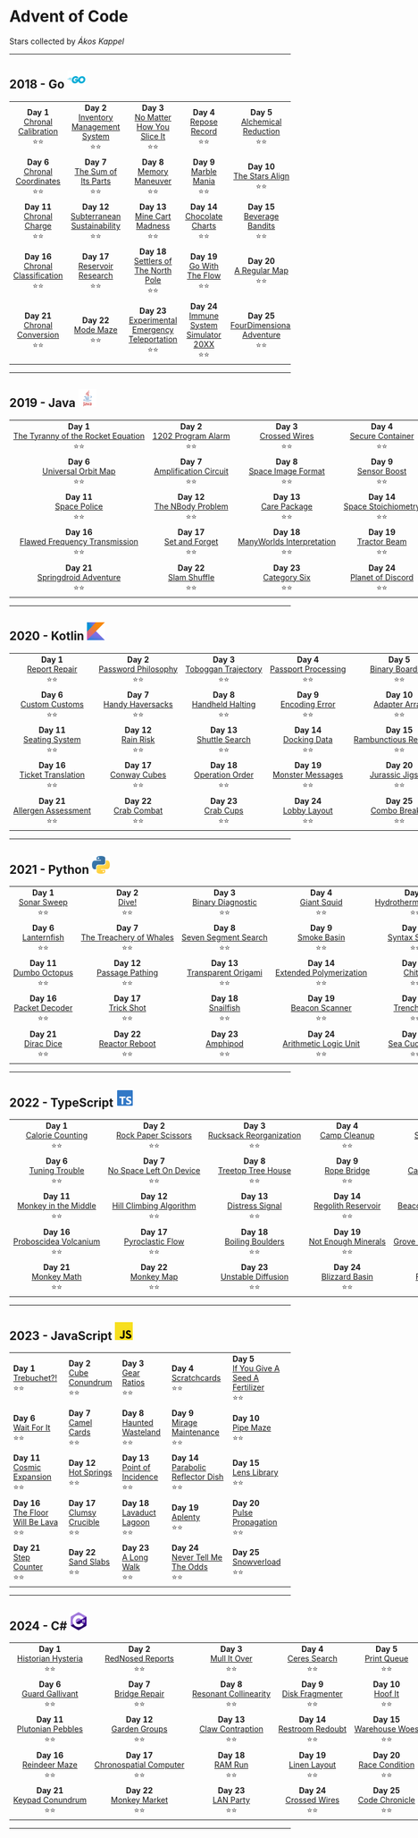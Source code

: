 # Advent of Code

Stars collected by *Ákos Kappel*

<hr>

## 2018 - Go <img src='./misc/go.svg' alt="Go" width="32" height="32" />

<table style="text-align: center;">
  <tr>
    <td>
      <b>Day 1</b><br>
      <a href="https://adventofcode.com/2023/day/1">Chronal Calibration</a><br>
      <span>⭐⭐</span>
    </td>
    <td>
      <b>Day 2</b><br>
      <a href="https://adventofcode.com/2023/day/2">Inventory Management System</a><br>
      <span>⭐⭐</span>
    </td>
    <td>
      <b>Day 3</b><br>
      <a href="https://adventofcode.com/2023/day/3">No Matter How You Slice It</a><br>
      <span>⭐⭐</span>
    </td>
    <td>
      <b>Day 4</b><br>
      <a href="https://adventofcode.com/2023/day/4">Repose Record</a><br>
      <span>⭐⭐</span>
    </td>
    <td>
      <b>Day 5</b><br>
      <a href="https://adventofcode.com/2023/day/5">Alchemical Reduction</a><br>
      <span>⭐⭐</span>
    </td>
  </tr>
  <tr>
    <td>
      <b>Day 6</b><br>
      <a href="https://adventofcode.com/2023/day/6">Chronal Coordinates</a><br>
      <span>⭐⭐</span>
    </td>
    <td>
      <b>Day 7</b><br>
      <a href="https://adventofcode.com/2023/day/7">The Sum of Its Parts</a><br>
      <span>⭐⭐</span>
    </td>
    <td>
      <b>Day 8</b><br>
      <a href="https://adventofcode.com/2023/day/8">Memory Maneuver</a><br>
      <span>⭐⭐</span>
    </td>
    <td>
      <b>Day 9</b><br>
      <a href="https://adventofcode.com/2023/day/9">Marble Mania</a><br>
      <span>⭐⭐</span>
    </td>
    <td>
      <b>Day 10</b><br>
      <a href="https://adventofcode.com/2023/day/10">The Stars Align</a><br>
      <span>⭐⭐</span>
    </td>
  </tr>
  <tr>
    <td>
      <b>Day 11</b><br>
      <a href="https://adventofcode.com/2023/day/11">Chronal Charge</a><br>
      <span>⭐⭐</span>
    </td>
    <td>
      <b>Day 12</b><br>
      <a href="https://adventofcode.com/2023/day/12">Subterranean Sustainability</a><br>
      <span>⭐⭐</span>
    </td>
    <td>
      <b>Day 13</b><br>
      <a href="https://adventofcode.com/2023/day/13">Mine Cart Madness</a><br>
      <span>⭐⭐</span>
    </td>
    <td>
      <b>Day 14</b><br>
      <a href="https://adventofcode.com/2023/day/14">Chocolate Charts</a><br>
      <span>⭐⭐</span>
    </td>
    <td>
      <b>Day 15</b><br>
      <a href="https://adventofcode.com/2023/day/15">Beverage Bandits</a><br>
      <span>⭐⭐</span>
    </td>
  </tr>
  <tr>
    <td>
      <b>Day 16</b><br>
      <a href="https://adventofcode.com/2023/day/16">Chronal Classification</a><br>
      <span>⭐⭐</span>
    </td>
    <td>
      <b>Day 17</b><br>
      <a href="https://adventofcode.com/2023/day/17">Reservoir Research</a><br>
      <span>⭐⭐</span>
    </td>
    <td>
      <b>Day 18</b><br>
      <a href="https://adventofcode.com/2023/day/18">Settlers of The North Pole</a><br>
      <span>⭐⭐</span>
    </td>
    <td>
      <b>Day 19</b><br>
      <a href="https://adventofcode.com/2023/day/19">Go With The Flow</a><br>
      <span>⭐⭐</span>
    </td>
    <td>
      <b>Day 20</b><br>
      <a href="https://adventofcode.com/2023/day/20">A Regular Map</a><br>
      <span>⭐⭐</span>
    </td>
  </tr>
  <tr>
    <td>
      <b>Day 21</b><br>
      <a href="https://adventofcode.com/2023/day/21">Chronal Conversion</a><br>
      <span>⭐⭐</span>
    </td>
    <td>
      <b>Day 22</b><br>
      <a href="https://adventofcode.com/2023/day/22">Mode Maze</a><br>
      <span>⭐⭐</span>
    </td>
    <td>
      <b>Day 23</b><br>
      <a href="https://adventofcode.com/2023/day/23">Experimental Emergency Teleportation</a><br>
      <span>⭐⭐</span>
    </td>
    <td>
      <b>Day 24</b><br>
      <a href="https://adventofcode.com/2023/day/24">Immune System Simulator 20XX</a><br>
      <span>⭐⭐</span>
    </td>
    <td>
      <b>Day 25</b><br>
      <a href="https://adventofcode.com/2023/day/25">FourDimensional Adventure</a><br>
      <span>⭐⭐</span>
    </td>
  </tr>
</table>

<hr>

## 2019 - Java <img src='./misc/java.svg' alt="Java" width="32" height="32" />

<table style="text-align: center; width: 1200px;">
  <tr>
    <td>
      <b>Day 1</b><br>
      <a href="https://adventofcode.com/2023/day/1">The Tyranny of the Rocket Equation</a><br>
      <span>⭐⭐</span>
    </td>
    <td>
      <b>Day 2</b><br>
      <a href="https://adventofcode.com/2023/day/2">1202 Program Alarm</a><br>
      <span>⭐⭐</span>
    </td>
    <td>
      <b>Day 3</b><br>
      <a href="https://adventofcode.com/2023/day/3">Crossed Wires</a><br>
      <span>⭐⭐</span>
    </td>
    <td>
      <b>Day 4</b><br>
      <a href="https://adventofcode.com/2023/day/4">Secure Container</a><br>
      <span>⭐⭐</span>
    </td>
    <td>
      <b>Day 5</b><br>
      <a href="https://adventofcode.com/2023/day/5">Sunny with a Chance of Asteroids</a><br>
      <span>⭐⭐</span>
    </td>
  </tr>
  <tr>
    <td>
      <b>Day 6</b><br>
      <a href="https://adventofcode.com/2023/day/6">Universal Orbit Map</a><br>
      <span>⭐⭐</span>
    </td>
    <td>
      <b>Day 7</b><br>
      <a href="https://adventofcode.com/2023/day/7">Amplification Circuit</a><br>
      <span>⭐⭐</span>
    </td>
    <td>
      <b>Day 8</b><br>
      <a href="https://adventofcode.com/2023/day/8">Space Image Format</a><br>
      <span>⭐⭐</span>
    </td>
    <td>
      <b>Day 9</b><br>
      <a href="https://adventofcode.com/2023/day/9">Sensor Boost</a><br>
      <span>⭐⭐</span>
    </td>
    <td>
      <b>Day 10</b><br>
      <a href="https://adventofcode.com/2023/day/10">Monitoring Station</a><br>
      <span>⭐⭐</span>
    </td>
  </tr>
  <tr>
    <td>
      <b>Day 11</b><br>
      <a href="https://adventofcode.com/2023/day/11">Space Police</a><br>
      <span>⭐⭐</span>
    </td>
    <td>
      <b>Day 12</b><br>
      <a href="https://adventofcode.com/2023/day/12">The NBody Problem</a><br>
      <span>⭐⭐</span>
    </td>
    <td>
      <b>Day 13</b><br>
      <a href="https://adventofcode.com/2023/day/13">Care Package</a><br>
      <span>⭐⭐</span>
    </td>
    <td>
      <b>Day 14</b><br>
      <a href="https://adventofcode.com/2023/day/14">Space Stoichiometry</a><br>
      <span>⭐⭐</span>
    </td>
    <td>
      <b>Day 15</b><br>
      <a href="https://adventofcode.com/2023/day/15">Oxygen System</a><br>
      <span>⭐⭐</span>
    </td>
  </tr>
  <tr>
    <td>
      <b>Day 16</b><br>
      <a href="https://adventofcode.com/2023/day/16">Flawed Frequency Transmission</a><br>
      <span>⭐⭐</span>
    </td>
    <td>
      <b>Day 17</b><br>
      <a href="https://adventofcode.com/2023/day/17">Set and Forget</a><br>
      <span>⭐⭐</span>
    </td>
    <td>
      <b>Day 18</b><br>
      <a href="https://adventofcode.com/2023/day/18">ManyWorlds Interpretation</a><br>
      <span>⭐⭐</span>
    </td>
    <td>
      <b>Day 19</b><br>
      <a href="https://adventofcode.com/2023/day/19">Tractor Beam</a><br>
      <span>⭐⭐</span>
    </td>
    <td>
      <b>Day 20</b><br>
      <a href="https://adventofcode.com/2023/day/20">Donut Maze</a><br>
      <span>⭐⭐</span>
    </td>
  </tr>
  <tr>
    <td>
      <b>Day 21</b><br>
      <a href="https://adventofcode.com/2023/day/21">Springdroid Adventure</a><br>
      <span>⭐⭐</span>
    </td>
    <td>
      <b>Day 22</b><br>
      <a href="https://adventofcode.com/2023/day/22">Slam Shuffle</a><br>
      <span>⭐⭐</span>
    </td>
    <td>
      <b>Day 23</b><br>
      <a href="https://adventofcode.com/2023/day/23">Category Six</a><br>
      <span>⭐⭐</span>
    </td>
    <td>
      <b>Day 24</b><br>
      <a href="https://adventofcode.com/2023/day/24">Planet of Discord</a><br>
      <span>⭐⭐</span>
    </td>
    <td>
      <b>Day 25</b><br>
      <a href="https://adventofcode.com/2023/day/25">Cryostasis</a><br>
      <span>⭐⭐</span>
    </td>
  </tr>
</table>

<hr>

## 2020 - Kotlin <img src='misc/kotlin.svg' alt="Kotlin" width="32" height="32" />

<table style="text-align: center; width: 1200px;">
  <tr>
    <td>
      <b>Day 1</b><br>
      <a href="https://adventofcode.com/2023/day/1">Report Repair</a><br>
      <span>⭐⭐</span>
    </td>
    <td>
      <b>Day 2</b><br>
      <a href="https://adventofcode.com/2023/day/2">Password Philosophy</a><br>
      <span>⭐⭐</span>
    </td>
    <td>
      <b>Day 3</b><br>
      <a href="https://adventofcode.com/2023/day/3">Toboggan Trajectory</a><br>
      <span>⭐⭐</span>
    </td>
    <td>
      <b>Day 4</b><br>
      <a href="https://adventofcode.com/2023/day/4">Passport Processing</a><br>
      <span>⭐⭐</span>
    </td>
    <td>
      <b>Day 5</b><br>
      <a href="https://adventofcode.com/2023/day/5">Binary Boarding</a><br>
      <span>⭐⭐</span>
    </td>
  </tr>
  <tr>
    <td>
      <b>Day 6</b><br>
      <a href="https://adventofcode.com/2023/day/6">Custom Customs</a><br>
      <span>⭐⭐</span>
    </td>
    <td>
      <b>Day 7</b><br>
      <a href="https://adventofcode.com/2023/day/7">Handy Haversacks</a><br>
      <span>⭐⭐</span>
    </td>
    <td>
      <b>Day 8</b><br>
      <a href="https://adventofcode.com/2023/day/8">Handheld Halting</a><br>
      <span>⭐⭐</span>
    </td>
    <td>
      <b>Day 9</b><br>
      <a href="https://adventofcode.com/2023/day/9">Encoding Error</a><br>
      <span>⭐⭐</span>
    </td>
    <td>
      <b>Day 10</b><br>
      <a href="https://adventofcode.com/2023/day/10">Adapter Array</a><br>
      <span>⭐⭐</span>
    </td>
  </tr>
  <tr>
    <td>
      <b>Day 11</b><br>
      <a href="https://adventofcode.com/2023/day/11">Seating System</a><br>
      <span>⭐⭐</span>
    </td>
    <td>
      <b>Day 12</b><br>
      <a href="https://adventofcode.com/2023/day/12">Rain Risk</a><br>
      <span>⭐⭐</span>
    </td>
    <td>
      <b>Day 13</b><br>
      <a href="https://adventofcode.com/2023/day/13">Shuttle Search</a><br>
      <span>⭐⭐</span>
    </td>
    <td>
      <b>Day 14</b><br>
      <a href="https://adventofcode.com/2023/day/14">Docking Data</a><br>
      <span>⭐⭐</span>
    </td>
    <td>
      <b>Day 15</b><br>
      <a href="https://adventofcode.com/2023/day/15">Rambunctious Recitation</a><br>
      <span>⭐⭐</span>
    </td>
  </tr>
  <tr>
    <td>
      <b>Day 16</b><br>
      <a href="https://adventofcode.com/2023/day/16">Ticket Translation</a><br>
      <span>⭐⭐</span>
    </td>
    <td>
      <b>Day 17</b><br>
      <a href="https://adventofcode.com/2023/day/17">Conway Cubes</a><br>
      <span>⭐⭐</span>
    </td>
    <td>
      <b>Day 18</b><br>
      <a href="https://adventofcode.com/2023/day/18">Operation Order</a><br>
      <span>⭐⭐</span>
    </td>
    <td>
      <b>Day 19</b><br>
      <a href="https://adventofcode.com/2023/day/19">Monster Messages</a><br>
      <span>⭐⭐</span>
    </td>
    <td>
      <b>Day 20</b><br>
      <a href="https://adventofcode.com/2023/day/20">Jurassic Jigsaw</a><br>
      <span>⭐⭐</span>
    </td>
  </tr>
  <tr>
    <td>
      <b>Day 21</b><br>
      <a href="https://adventofcode.com/2023/day/21">Allergen Assessment</a><br>
      <span>⭐⭐</span>
    </td>
    <td>
      <b>Day 22</b><br>
      <a href="https://adventofcode.com/2023/day/22">Crab Combat</a><br>
      <span>⭐⭐</span>
    </td>
    <td>
      <b>Day 23</b><br>
      <a href="https://adventofcode.com/2023/day/23">Crab Cups</a><br>
      <span>⭐⭐</span>
    </td>
    <td>
      <b>Day 24</b><br>
      <a href="https://adventofcode.com/2023/day/24">Lobby Layout</a><br>
      <span>⭐⭐</span>
    </td>
    <td>
      <b>Day 25</b><br>
      <a href="https://adventofcode.com/2023/day/25">Combo Breaker</a><br>
      <span>⭐⭐</span>
    </td>
  </tr>
</table>

<hr>

## 2021 - Python <img src='misc/python.svg' alt="Python" width="32" height="32" />

<table style="text-align: center; width: 1200px;">
  <tr>
    <td>
      <b>Day 1</b><br>
      <a href="https://adventofcode.com/2023/day/1">Sonar Sweep</a><br>
      <span>⭐⭐</span>
    </td>
    <td>
      <b>Day 2</b><br>
      <a href="https://adventofcode.com/2023/day/2">Dive!</a><br>
      <span>⭐⭐</span>
    </td>
    <td>
      <b>Day 3</b><br>
      <a href="https://adventofcode.com/2023/day/3">Binary Diagnostic</a><br>
      <span>⭐⭐</span>
    </td>
    <td>
      <b>Day 4</b><br>
      <a href="https://adventofcode.com/2023/day/4">Giant Squid</a><br>
      <span>⭐⭐</span>
    </td>
    <td>
      <b>Day 5</b><br>
      <a href="https://adventofcode.com/2023/day/5">Hydrothermal Venture</a><br>
      <span>⭐⭐</span>
    </td>
  </tr>
  <tr>
    <td>
      <b>Day 6</b><br>
      <a href="https://adventofcode.com/2023/day/6">Lanternfish</a><br>
      <span>⭐⭐</span>
    </td>
    <td>
      <b>Day 7</b><br>
      <a href="https://adventofcode.com/2023/day/7">The Treachery of Whales</a><br>
      <span>⭐⭐</span>
    </td>
    <td>
      <b>Day 8</b><br>
      <a href="https://adventofcode.com/2023/day/8">Seven Segment Search</a><br>
      <span>⭐⭐</span>
    </td>
    <td>
      <b>Day 9</b><br>
      <a href="https://adventofcode.com/2023/day/9">Smoke Basin</a><br>
      <span>⭐⭐</span>
    </td>
    <td>
      <b>Day 10</b><br>
      <a href="https://adventofcode.com/2023/day/10">Syntax Scoring</a><br>
      <span>⭐⭐</span>
    </td>
  </tr>
  <tr>
    <td>
      <b>Day 11</b><br>
      <a href="https://adventofcode.com/2023/day/11">Dumbo Octopus</a><br>
      <span>⭐⭐</span>
    </td>
    <td>
      <b>Day 12</b><br>
      <a href="https://adventofcode.com/2023/day/12">Passage Pathing</a><br>
      <span>⭐⭐</span>
    </td>
    <td>
      <b>Day 13</b><br>
      <a href="https://adventofcode.com/2023/day/13">Transparent Origami</a><br>
      <span>⭐⭐</span>
    </td>
    <td>
      <b>Day 14</b><br>
      <a href="https://adventofcode.com/2023/day/14">Extended Polymerization</a><br>
      <span>⭐⭐</span>
    </td>
    <td>
      <b>Day 15</b><br>
      <a href="https://adventofcode.com/2023/day/15">Chiton</a><br>
      <span>⭐⭐</span>
    </td>
  </tr>
  <tr>
    <td>
      <b>Day 16</b><br>
      <a href="https://adventofcode.com/2023/day/16">Packet Decoder</a><br>
      <span>⭐⭐</span>
    </td>
    <td>
      <b>Day 17</b><br>
      <a href="https://adventofcode.com/2023/day/17">Trick Shot</a><br>
      <span>⭐⭐</span>
    </td>
    <td>
      <b>Day 18</b><br>
      <a href="https://adventofcode.com/2023/day/18">Snailfish</a><br>
      <span>⭐⭐</span>
    </td>
    <td>
      <b>Day 19</b><br>
      <a href="https://adventofcode.com/2023/day/19">Beacon Scanner</a><br>
      <span>⭐⭐</span>
    </td>
    <td>
      <b>Day 20</b><br>
      <a href="https://adventofcode.com/2023/day/20">Trench Map</a><br>
      <span>⭐⭐</span>
    </td>
  </tr>
  <tr>
    <td>
      <b>Day 21</b><br>
      <a href="https://adventofcode.com/2023/day/21">Dirac Dice</a><br>
      <span>⭐⭐</span>
    </td>
    <td>
      <b>Day 22</b><br>
      <a href="https://adventofcode.com/2023/day/22">Reactor Reboot</a><br>
      <span>⭐⭐</span>
    </td>
    <td>
      <b>Day 23</b><br>
      <a href="https://adventofcode.com/2023/day/23">Amphipod</a><br>
      <span>⭐⭐</span>
    </td>
    <td>
      <b>Day 24</b><br>
      <a href="https://adventofcode.com/2023/day/24">Arithmetic Logic Unit</a><br>
      <span>⭐⭐</span>
    </td>
    <td>
      <b>Day 25</b><br>
      <a href="https://adventofcode.com/2023/day/25">Sea Cucumber</a><br>
      <span>⭐⭐</span>
    </td>
  </tr>
</table>

<hr>

## 2022 - TypeScript <img src='misc/typescript.svg' alt="TypeScript" width="32" height="32" />

<table style="text-align: center; width: 1200px;">
  <tr>
    <td>
      <b>Day 1</b><br>
      <a href="https://adventofcode.com/2023/day/1">Calorie Counting</a><br>
      <span>⭐⭐</span>
    </td>
    <td>
      <b>Day 2</b><br>
      <a href="https://adventofcode.com/2023/day/2">Rock Paper Scissors</a><br>
      <span>⭐⭐</span>
    </td>
    <td>
      <b>Day 3</b><br>
      <a href="https://adventofcode.com/2023/day/3">Rucksack Reorganization</a><br>
      <span>⭐⭐</span>
    </td>
    <td>
      <b>Day 4</b><br>
      <a href="https://adventofcode.com/2023/day/4">Camp Cleanup</a><br>
      <span>⭐⭐</span>
    </td>
    <td>
      <b>Day 5</b><br>
      <a href="https://adventofcode.com/2023/day/5">Supply Stacks</a><br>
      <span>⭐⭐</span>
    </td>
  </tr>
  <tr>
    <td>
      <b>Day 6</b><br>
      <a href="https://adventofcode.com/2023/day/6">Tuning Trouble</a><br>
      <span>⭐⭐</span>
    </td>
    <td>
      <b>Day 7</b><br>
      <a href="https://adventofcode.com/2023/day/7">No Space Left On Device</a><br>
      <span>⭐⭐</span>
    </td>
    <td>
      <b>Day 8</b><br>
      <a href="https://adventofcode.com/2023/day/8">Treetop Tree House</a><br>
      <span>⭐⭐</span>
    </td>
    <td>
      <b>Day 9</b><br>
      <a href="https://adventofcode.com/2023/day/9">Rope Bridge</a><br>
      <span>⭐⭐</span>
    </td>
    <td>
      <b>Day 10</b><br>
      <a href="https://adventofcode.com/2023/day/10">CathodeRay Tube</a><br>
      <span>⭐⭐</span>
    </td>
  </tr>
  <tr>
    <td>
      <b>Day 11</b><br>
      <a href="https://adventofcode.com/2023/day/11">Monkey in the Middle</a><br>
      <span>⭐⭐</span>
    </td>
    <td>
      <b>Day 12</b><br>
      <a href="https://adventofcode.com/2023/day/12">Hill Climbing Algorithm</a><br>
      <span>⭐⭐</span>
    </td>
    <td>
      <b>Day 13</b><br>
      <a href="https://adventofcode.com/2023/day/13">Distress Signal</a><br>
      <span>⭐⭐</span>
    </td>
    <td>
      <b>Day 14</b><br>
      <a href="https://adventofcode.com/2023/day/14">Regolith Reservoir</a><br>
      <span>⭐⭐</span>
    </td>
    <td>
      <b>Day 15</b><br>
      <a href="https://adventofcode.com/2023/day/15">Beacon Exclusion Zone</a><br>
      <span>⭐⭐</span>
    </td>
  </tr>
  <tr>
    <td>
      <b>Day 16</b><br>
      <a href="https://adventofcode.com/2023/day/16">Proboscidea Volcanium</a><br>
      <span>⭐⭐</span>
    </td>
    <td>
      <b>Day 17</b><br>
      <a href="https://adventofcode.com/2023/day/17">Pyroclastic Flow</a><br>
      <span>⭐⭐</span>
    </td>
    <td>
      <b>Day 18</b><br>
      <a href="https://adventofcode.com/2023/day/18">Boiling Boulders</a><br>
      <span>⭐⭐</span>
    </td>
    <td>
      <b>Day 19</b><br>
      <a href="https://adventofcode.com/2023/day/19">Not Enough Minerals</a><br>
      <span>⭐⭐</span>
    </td>
    <td>
      <b>Day 20</b><br>
      <a href="https://adventofcode.com/2023/day/20">Grove Positioning System</a><br>
      <span>⭐⭐</span>
    </td>
  </tr>
  <tr>
    <td>
      <b>Day 21</b><br>
      <a href="https://adventofcode.com/2023/day/21">Monkey Math</a><br>
      <span>⭐⭐</span>
    </td>
    <td>
      <b>Day 22</b><br>
      <a href="https://adventofcode.com/2023/day/22">Monkey Map</a><br>
      <span>⭐⭐</span>
    </td>
    <td>
      <b>Day 23</b><br>
      <a href="https://adventofcode.com/2023/day/23">Unstable Diffusion</a><br>
      <span>⭐⭐</span>
    </td>
    <td>
      <b>Day 24</b><br>
      <a href="https://adventofcode.com/2023/day/24">Blizzard Basin</a><br>
      <span>⭐⭐</span>
    </td>
    <td>
      <b>Day 25</b><br>
      <a href="https://adventofcode.com/2023/day/25">Full of Hot Air</a><br>
      <span>⭐⭐</span>
    </td>
  </tr>
</table>

<hr>

## 2023 - JavaScript <img src='misc/javascript.svg' alt="JavaScript" width="32" height="32" />

<table>
  <tr>
    <td>
    <b>Day 1</b><br>
    <a href="https://adventofcode.com/2023/day/1">Trebuchet?!</a><br>
    <span>⭐⭐</span>
    </td>
        <td>
        <b>Day 2</b><br>
        <a href="https://adventofcode.com/2023/day/2">Cube Conundrum</a><br>
        <span>⭐⭐</span>
    </td>
        <td>
        <b>Day 3</b><br>
        <a href="https://adventofcode.com/2023/day/3">Gear Ratios</a><br>
        <span>⭐⭐</span>
    </td>
        <td>
        <b>Day 4</b><br>
        <a href="https://adventofcode.com/2023/day/4">Scratchcards</a><br>
        <span>⭐⭐</span>
    </td>
        <td>
        <b>Day 5</b><br>
        <a href="https://adventofcode.com/2023/day/5">If You Give A Seed A Fertilizer</a><br>
        <span>⭐⭐</span>
    </td>
      </tr>
      <tr>
        <td>
        <b>Day 6</b><br>
        <a href="https://adventofcode.com/2023/day/6">Wait For It</a><br>
        <span>⭐⭐</span>
    </td>
        <td>
        <b>Day 7</b><br>
        <a href="https://adventofcode.com/2023/day/7">Camel Cards</a><br>
        <span>⭐⭐</span>
    </td>
        <td>
        <b>Day 8</b><br>
        <a href="https://adventofcode.com/2023/day/8">Haunted Wasteland</a><br>
        <span>⭐⭐</span>
    </td>
        <td>
        <b>Day 9</b><br>
        <a href="https://adventofcode.com/2023/day/9">Mirage Maintenance</a><br>
        <span>⭐⭐</span>
    </td>
        <td>
        <b>Day 10</b><br>
        <a href="https://adventofcode.com/2023/day/10">Pipe Maze</a><br>
        <span>⭐⭐</span>
    </td>
      </tr>
      <tr>
        <td>
        <b>Day 11</b><br>
        <a href="https://adventofcode.com/2023/day/11">Cosmic Expansion</a><br>
        <span>⭐⭐</span>
    </td>
        <td>
        <b>Day 12</b><br>
        <a href="https://adventofcode.com/2023/day/12">Hot Springs</a><br>
        <span>⭐⭐</span>
    </td>
        <td>
        <b>Day 13</b><br>
        <a href="https://adventofcode.com/2023/day/13">Point of Incidence</a><br>
        <span>⭐⭐</span>
    </td>
        <td>
        <b>Day 14</b><br>
        <a href="https://adventofcode.com/2023/day/14">Parabolic Reflector Dish</a><br>
        <span>⭐⭐</span>
    </td>
        <td>
        <b>Day 15</b><br>
        <a href="https://adventofcode.com/2023/day/15">Lens Library</a><br>
        <span>⭐⭐</span>
    </td>
      </tr>
      <tr>
        <td>
        <b>Day 16</b><br>
        <a href="https://adventofcode.com/2023/day/16">The Floor Will Be Lava</a><br>
        <span>⭐⭐</span>
    </td>
        <td>
        <b>Day 17</b><br>
        <a href="https://adventofcode.com/2023/day/17">Clumsy Crucible</a><br>
        <span>⭐⭐</span>
    </td>
        <td>
        <b>Day 18</b><br>
        <a href="https://adventofcode.com/2023/day/18">Lavaduct Lagoon</a><br>
        <span>⭐⭐</span>
    </td>
        <td>
        <b>Day 19</b><br>
        <a href="https://adventofcode.com/2023/day/19">Aplenty</a><br>
        <span>⭐⭐</span>
    </td>
        <td>
        <b>Day 20</b><br>
        <a href="https://adventofcode.com/2023/day/20">Pulse Propagation</a><br>
        <span>⭐⭐</span>
    </td>
      </tr>
      <tr>
        <td>
        <b>Day 21</b><br>
        <a href="https://adventofcode.com/2023/day/21">Step Counter</a><br>
        <span>⭐⭐</span>
    </td>
        <td>
        <b>Day 22</b><br>
        <a href="https://adventofcode.com/2023/day/22">Sand Slabs</a><br>
        <span>⭐⭐</span>
    </td>
        <td>
        <b>Day 23</b><br>
        <a href="https://adventofcode.com/2023/day/23">A Long Walk</a><br>
        <span>⭐⭐</span>
    </td>
        <td>
        <b>Day 24</b><br>
        <a href="https://adventofcode.com/2023/day/24">Never Tell Me The Odds</a><br>
        <span>⭐⭐</span>
    </td>
        <td>
        <b>Day 25</b><br>
        <a href="https://adventofcode.com/2023/day/25">Snowverload</a><br>
        <span>⭐⭐</span>
    </td>
  </tr>
</table>

<hr>

## 2024 - C# <img src='misc/csharp.svg' alt="C#" width="32" height="32" />

<table style="text-align: center; width: 1200px;">
  <tr>
    <td>
      <b>Day 1</b><br>
      <a href="https://adventofcode.com/2023/day/1">Historian Hysteria</a><br>
      <span>⭐⭐</span>
    </td>
    <td>
      <b>Day 2</b><br>
      <a href="https://adventofcode.com/2023/day/2">RedNosed Reports</a><br>
      <span>⭐⭐</span>
    </td>
    <td>
      <b>Day 3</b><br>
      <a href="https://adventofcode.com/2023/day/3">Mull It Over</a><br>
      <span>⭐⭐</span>
    </td>
    <td>
      <b>Day 4</b><br>
      <a href="https://adventofcode.com/2023/day/4">Ceres Search</a><br>
      <span>⭐⭐</span>
    </td>
    <td>
      <b>Day 5</b><br>
      <a href="https://adventofcode.com/2023/day/5">Print Queue</a><br>
      <span>⭐⭐</span>
    </td>
  </tr>
  <tr>
    <td>
      <b>Day 6</b><br>
      <a href="https://adventofcode.com/2023/day/6">Guard Gallivant</a><br>
      <span>⭐⭐</span>
    </td>
    <td>
      <b>Day 7</b><br>
      <a href="https://adventofcode.com/2023/day/7">Bridge Repair</a><br>
      <span>⭐⭐</span>
    </td>
    <td>
      <b>Day 8</b><br>
      <a href="https://adventofcode.com/2023/day/8">Resonant Collinearity</a><br>
      <span>⭐⭐</span>
    </td>
    <td>
      <b>Day 9</b><br>
      <a href="https://adventofcode.com/2023/day/9">Disk Fragmenter</a><br>
      <span>⭐⭐</span>
    </td>
    <td>
      <b>Day 10</b><br>
      <a href="https://adventofcode.com/2023/day/10">Hoof It</a><br>
      <span>⭐⭐</span>
    </td>
  </tr>
  <tr>
    <td>
      <b>Day 11</b><br>
      <a href="https://adventofcode.com/2023/day/11">Plutonian Pebbles</a><br>
      <span>⭐⭐</span>
    </td>
    <td>
      <b>Day 12</b><br>
      <a href="https://adventofcode.com/2023/day/12">Garden Groups</a><br>
      <span>⭐⭐</span>
    </td>
    <td>
      <b>Day 13</b><br>
      <a href="https://adventofcode.com/2023/day/13">Claw Contraption</a><br>
      <span>⭐⭐</span>
    </td>
    <td>
      <b>Day 14</b><br>
      <a href="https://adventofcode.com/2023/day/14">Restroom Redoubt</a><br>
      <span>⭐⭐</span>
    </td>
    <td>
      <b>Day 15</b><br>
      <a href="https://adventofcode.com/2023/day/15">Warehouse Woes</a><br>
      <span>⭐⭐</span>
    </td>
  </tr>
  <tr>
    <td>
      <b>Day 16</b><br>
      <a href="https://adventofcode.com/2023/day/16">Reindeer Maze</a><br>
      <span>⭐⭐</span>
    </td>
    <td>
      <b>Day 17</b><br>
      <a href="https://adventofcode.com/2023/day/17">Chronospatial Computer</a><br>
      <span>⭐⭐</span>
    </td>
    <td>
      <b>Day 18</b><br>
      <a href="https://adventofcode.com/2023/day/18">RAM Run</a><br>
      <span>⭐⭐</span>
    </td>
    <td>
      <b>Day 19</b><br>
      <a href="https://adventofcode.com/2023/day/19">Linen Layout</a><br>
      <span>⭐⭐</span>
    </td>
    <td>
      <b>Day 20</b><br>
      <a href="https://adventofcode.com/2023/day/20">Race Condition</a><br>
      <span>⭐⭐</span>
    </td>
  </tr>
  <tr>
    <td>
      <b>Day 21</b><br>
      <a href="https://adventofcode.com/2023/day/21">Keypad Conundrum</a><br>
      <span>⭐⭐</span>
    </td>
    <td>
      <b>Day 22</b><br>
      <a href="https://adventofcode.com/2023/day/22">Monkey Market</a><br>
      <span>⭐⭐</span>
    </td>
    <td>
      <b>Day 23</b><br>
      <a href="https://adventofcode.com/2023/day/23">LAN Party</a><br>
      <span>⭐⭐</span>
    </td>
    <td>
      <b>Day 24</b><br>
      <a href="https://adventofcode.com/2023/day/24">Crossed Wires</a><br>
      <span>⭐⭐</span>
    </td>
    <td>
      <b>Day 25</b><br>
      <a href="https://adventofcode.com/2023/day/25">Code Chronicle</a><br>
      <span>⭐⭐</span>
    </td>
  </tr>
</table>

<hr>


